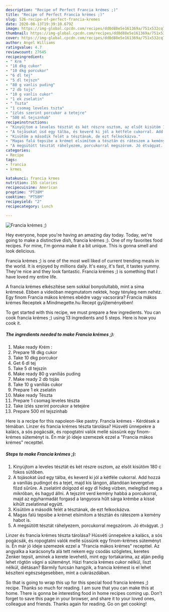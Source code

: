 ```yaml
---
description: "Recipe of Perfect Francia krémes ;)"
title: "Recipe of Perfect Francia krémes ;)"
slug: 526-recipe-of-perfect-francia-kremes
date: 2020-08-13T19:39:10.679Z
image: https://img-global.cpcdn.com/recipes/dd0d88e5e161369a/751x532cq70/francia-kremes-recept-foto.jpg
thumbnail: https://img-global.cpcdn.com/recipes/dd0d88e5e161369a/751x532cq70/francia-kremes-recept-foto.jpg
cover: https://img-global.cpcdn.com/recipes/dd0d88e5e161369a/751x532cq70/francia-kremes-recept-foto.jpg
author: Angel Williams
ratingvalue: 4.7
reviewcount: 27645
recipeingredient:
- " Krm "
- "18 dkg cukor"
- "10 dkg porcukor"
- "6 dl tej"
- "5 dl tejszn"
- "80 g vanlis puding"
- "2 db tojs"
- "10 g vanlis cukor"
- "1 ek zselatin"
- " Tszta"
- "1 csomag leveles tszta"
- "ízlés szerint porcukor a tetejre"
- "500 ml tejsznhab"
recipeinstructions:
- "Kinyújtom a leveles tésztát és két részre osztom, az elsőt kisütöm 180 c fokos sütőben."
- "A tojásokat üsd egy tálba, és keverd ki jól a kétféle cukorral. Add hozzá a vaníliás pudingot és a tejet, majd kis lángon, állandóan kevergetve főzd sűrűre. A zselatint dolgozd el egy dl hideg vízben, melegítsd meg a mikróban, és hagyd állni. A tejszínt verd kemény habbá a porcukorral, majd az egyharmadát forgasd a langyosra hűlt sárga krémbe a kissé kihűlt zselatinnal együtt."
- "Kisütöm a második felét a tésztának, de ezt felkockázva."
- "Magas falú tepsibe a krémet elsimítom a tésztán és ráteszem a kemény habot is."
- "A megsütött tésztát ráhelyezem, porcukorral megszórom. Jó étvágyat. ;)"
categories:
- Recipe
tags:
- francia
- krmes

katakunci: francia krmes 
nutrition: 155 calories
recipecuisine: American
preptime: "PT38M"
cooktime: "PT58M"
recipeyield: "2"
recipecategory: Lunch

---
```



![Francia krémes ;)](https://img-global.cpcdn.com/recipes/dd0d88e5e161369a/751x532cq70/francia-kremes-recept-foto.jpg)

Hey everyone, hope you're having an amazing day today. Today, we're going to make a distinctive dish, francia krémes ;). One of my favorites food recipes. For mine, I'm gonna make it a bit unique. This is gonna smell and look delicious.

Francia krémes ;) is one of the most well liked of current trending meals in the world. It is enjoyed by millions daily. It's easy, it's fast, it tastes yummy. They're nice and they look fantastic. Francia krémes ;) is something that I have loved my entire life.

A francia krémes elkészítése sem sokkal bonyolultabb, mint a sima krémesé. Ebben a videóban megmutatom nektek, hogy tényleg nem nehéz. Egy finom Francia mákos krémes ebédre vagy vacsorára? Francia mákos krémes Receptek a Mindmegette.hu Recept gyűjteményében!


To get started with this recipe, we must prepare a few ingredients. You can cook francia krémes ;) using 13 ingredients and 5 steps. Here is how you cook it.

<!--inarticleads1-->

##### The ingredients needed to make Francia krémes ;):

1. Make ready  Krém :
1. Prepare 18 dkg cukor
1. Take 10 dkg porcukor
1. Get 6 dl tej
1. Take 5 dl tejszín
1. Make ready 80 g vaníliás puding
1. Make ready 2 db tojás
1. Take 10 g vaníliás cukor
1. Prepare 1 ek zselatin
1. Make ready  Tészta
1. Prepare 1 csomag leveles tészta
1. Take ízlés szerint porcukor a tetejére
1. Prepare 500 ml tejszínhab


Here is a recipe for this napoleon-like pastry. Francia krémes - Kérdések a témában. Linzer és francia krémes tészta tárolása? Húsvéti ünnepekre a kalács, a sós pogácsák, és ropogtatni valók mellé süssünk egy finom-krémes süteményt is. Én már jó ideje szemezek ezzel a &#34;Francia mákos krémes&#34; recepttel. 

<!--inarticleads2-->

##### Steps to make Francia krémes ;):

1. Kinyújtom a leveles tésztát és két részre osztom, az elsőt kisütöm 180 c fokos sütőben.
1. A tojásokat üsd egy tálba, és keverd ki jól a kétféle cukorral. Add hozzá a vaníliás pudingot és a tejet, majd kis lángon, állandóan kevergetve főzd sűrűre. A zselatint dolgozd el egy dl hideg vízben, melegítsd meg a mikróban, és hagyd állni. A tejszínt verd kemény habbá a porcukorral, majd az egyharmadát forgasd a langyosra hűlt sárga krémbe a kissé kihűlt zselatinnal együtt.
1. Kisütöm a második felét a tésztának, de ezt felkockázva.
1. Magas falú tepsibe a krémet elsimítom a tésztán és ráteszem a kemény habot is.
1. A megsütött tésztát ráhelyezem, porcukorral megszórom. Jó étvágyat. ;)


Linzer és francia krémes tészta tárolása? Húsvéti ünnepekre a kalács, a sós pogácsák, és ropogtatni valók mellé süssünk egy finom-krémes süteményt is. Én már jó ideje szemezek ezzel a &#34;Francia mákos krémes&#34; recepttel. Az angyalka a karácsonyfa alá tett nekem egy csodás szögletes, keretes Zenker tepsit, aminek a kerete levehető, mint egy tortakarima, az alján pedig lehet rögtön vágni a süteményt. Házi francia krémes cukor nélkül, liszt nélkül, diétásan? Bármily furcsán hangzik, a francia krémest is el lehet készíteni egészségesebben, mint a cukrászdában. 

So that is going to wrap this up for this special food francia krémes ;) recipe. Thanks so much for reading. I am sure that you can make this at home. There is gonna be interesting food in home recipes coming up. Don't forget to save this page in your browser, and share it to your loved ones, colleague and friends. Thanks again for reading. Go on get cooking!

